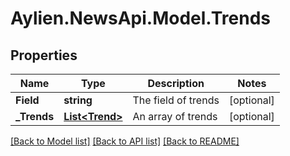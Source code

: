 
# Aylien.NewsApi.Model.Trends

## Properties

Name | Type | Description | Notes
------------ | ------------- | ------------- | -------------
**Field** | **string** | The field of trends | [optional] 
**_Trends** | [**List&lt;Trend&gt;**](Trend.md) | An array of trends | [optional] 

[[Back to Model list]](../README.md#documentation-for-models)
[[Back to API list]](../README.md#documentation-for-api-endpoints)
[[Back to README]](../README.md)

